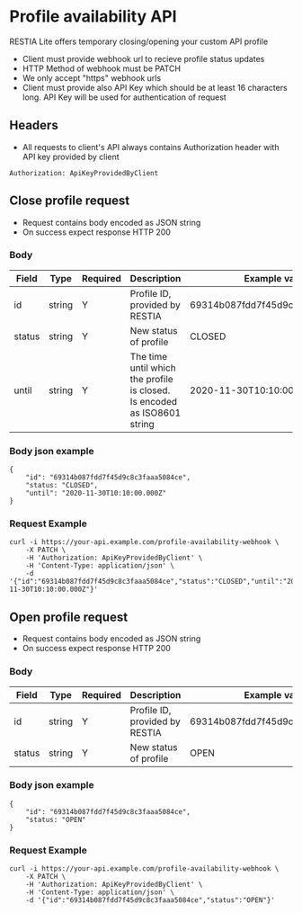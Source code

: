Profile availability API
=========================

RESTIA Lite offers temporary closing/opening your custom API profile

- Client must provide webhook url to recieve profile status updates
- HTTP Method of webhook must be PATCH
- We only accept "https" webhook urls
- Client must provide also API Key which should be at least 16 characters long. API Key will be used for authentication of request


Headers
---------------------
- All requests to client's API always contains Authorization header with API key provided by client
```
Authorization: ApiKeyProvidedByClient
```

Close profile request
---------------------
- Request contains body encoded as JSON string
- On success expect response HTTP 200


### Body
Field|Type|Required|Description|Example value|
|---            |---                |---|---|---|
|id             |string             | Y | Profile ID, provided by RESTIA | 69314b087fdd7f45d9c8c3faaa5084ce  |
|status         |string             | Y | New status of profile | CLOSED |
|until          |string             | Y | The time until which the profile is closed. <br>Is encoded as ISO8601 string | 2020-11-30T10:10:00.000Z |

### Body json example
```
{
    "id": "69314b087fdd7f45d9c8c3faaa5084ce", 
    "status: "CLOSED", 
    "until": "2020-11-30T10:10:00.000Z"
}
```

### Request Example
```
curl -i https://your-api.example.com/profile-availability-webhook \
    -X PATCH \
    -H 'Authorization: ApiKeyProvidedByClient' \
    -H 'Content-Type: application/json' \
    -d '{"id":"69314b087fdd7f45d9c8c3faaa5084ce","status":"CLOSED","until":"2020-11-30T10:10:00.000Z"}'
```

Open profile request
---------------------
- Request contains body encoded as JSON string
- On success expect response HTTP 200

### Body
Field|Type|Required|Description|Example value|
|---            |---                |---|---|---|
|id             |string             | Y | Profile ID, provided by RESTIA | 69314b087fdd7f45d9c8c3faaa5084ce  |
|status         |string             | Y | New status of profile | OPEN |

### Body json example
```
{
    "id": "69314b087fdd7f45d9c8c3faaa5084ce", 
    "status: "OPEN"
}
```

### Request Example
```
curl -i https://your-api.example.com/profile-availability-webhook \
    -X PATCH \
    -H 'Authorization: ApiKeyProvidedByClient' \
    -H 'Content-Type: application/json' \
    -d '{"id":"69314b087fdd7f45d9c8c3faaa5084ce","status":"OPEN"}'
```
